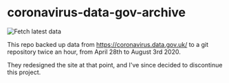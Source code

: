 # coronavirus-data-gov-archive

![Fetch latest data](https://github.com/simonw/coronavirus-data-gov-archive/workflows/Fetch%20latest%20data/badge.svg)

This repo backed up data from https://coronavirus.data.gov.uk/ to a git repository twice an hour, from April 28th to August 3rd 2020.

They redesigned the site at that point, and I've since decided to discontinue this project.
